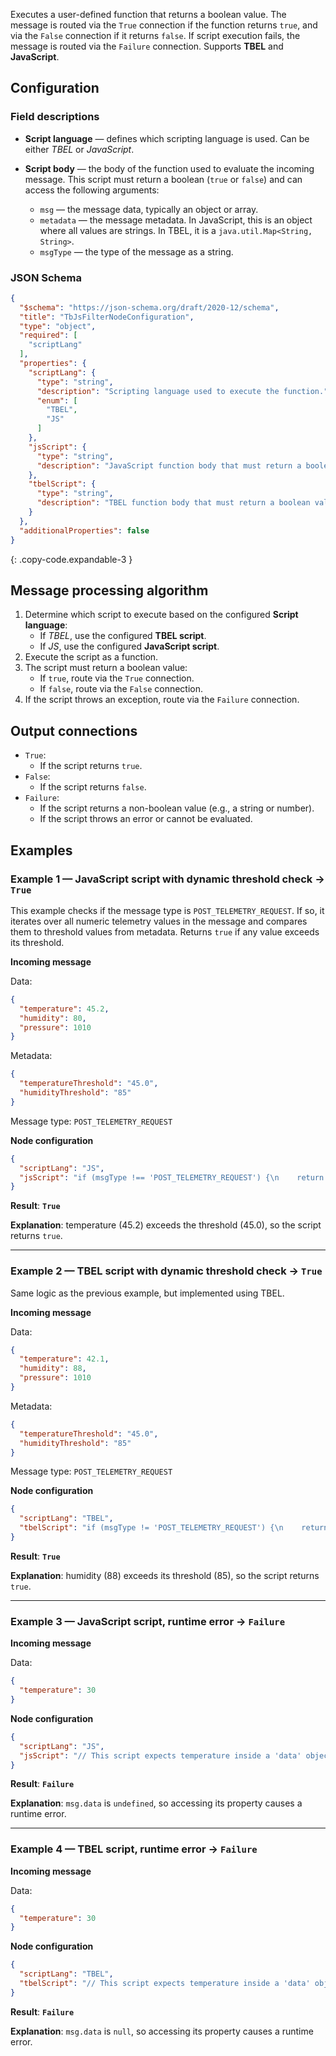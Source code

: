Executes a user-defined function that returns a boolean value.
The message is routed via the `True` connection if the function returns `true`, and via the `False` connection if it returns `false`.
If script execution fails, the message is routed via the `Failure` connection.
Supports **TBEL** and **JavaScript**.

## Configuration

### Field descriptions

* **Script language** — defines which scripting language is used. Can be either *TBEL* or *JavaScript*.

* **Script body** — the body of the function used to evaluate the incoming message.
  This script must return a boolean (`true` or `false`) and can access the following arguments:
    * `msg` — the message data, typically an object or array.
    * `metadata` — the message metadata.
      In JavaScript, this is an object where all values are strings.
      In TBEL, it is a `java.util.Map<String, String>`.
    * `msgType` — the type of the message as a string.

### JSON Schema

```json
{
  "$schema": "https://json-schema.org/draft/2020-12/schema",
  "title": "TbJsFilterNodeConfiguration",
  "type": "object",
  "required": [
    "scriptLang"
  ],
  "properties": {
    "scriptLang": {
      "type": "string",
      "description": "Scripting language used to execute the function.",
      "enum": [
        "TBEL",
        "JS"
      ]
    },
    "jsScript": {
      "type": "string",
      "description": "JavaScript function body that must return a boolean value. Used when 'scriptLang' is 'JS'."
    },
    "tbelScript": {
      "type": "string",
      "description": "TBEL function body that must return a boolean value. Used when 'scriptLang' is 'TBEL'."
    }
  },
  "additionalProperties": false
}
```
{: .copy-code.expandable-3 }

## Message processing algorithm

1. Determine which script to execute based on the configured **Script language**:
    * If *TBEL*, use the configured **TBEL script**.
    * If *JS*, use the configured **JavaScript script**.
2. Execute the script as a function.
3. The script must return a boolean value:
    * If `true`, route via the `True` connection.
    * If `false`, route via the `False` connection.
4. If the script throws an exception, route via the `Failure` connection.

## Output connections

* `True`:
    * If the script returns `true`.
* `False`:
    * If the script returns `false`.
* `Failure`:
    * If the script returns a non-boolean value (e.g., a string or number).
    * If the script throws an error or cannot be evaluated.

## Examples

### Example 1 — JavaScript script with dynamic threshold check → `True`

This example checks if the message type is `POST_TELEMETRY_REQUEST`.
If so, it iterates over all numeric telemetry values in the message and compares them to threshold values from metadata.
Returns `true` if any value exceeds its threshold.

**Incoming message**

Data:

```json
{
  "temperature": 45.2,
  "humidity": 80,
  "pressure": 1010
}
```

Metadata:

```json
{
  "temperatureThreshold": "45.0",
  "humidityThreshold": "85"
}
```

Message type: `POST_TELEMETRY_REQUEST`


**Node configuration**

```json
{
  "scriptLang": "JS",
  "jsScript": "if (msgType !== 'POST_TELEMETRY_REQUEST') {\n    return false;\n}\n\nfor (var key in msg) {\n    var thresholdKey = key + 'Threshold';\n    if (typeof msg[key] === 'number' && metadata[thresholdKey] && !isNaN(metadata[thresholdKey])) {\n        if (msg[key] > Number(metadata[thresholdKey])) {\n            return true;\n        }\n    }\n}\n\nreturn false;"
}
```

**Result**: **`True`**

**Explanation**: temperature (45.2) exceeds the threshold (45.0), so the script returns `true`.

---

### Example 2 — TBEL script with dynamic threshold check → `True`

Same logic as the previous example, but implemented using TBEL.

**Incoming message**

Data:

```json
{
  "temperature": 42.1,
  "humidity": 88,
  "pressure": 1010
}
```

Metadata:

```json
{
  "temperatureThreshold": "45.0",
  "humidityThreshold": "85"
}
```

Message type: `POST_TELEMETRY_REQUEST`

**Node configuration**

```json
{
  "scriptLang": "TBEL",
  "tbelScript": "if (msgType != 'POST_TELEMETRY_REQUEST') {\n    return false;\n}\n\nforeach (key: msg.keySet()) {\n    var thresholdKey = key + 'Threshold';\n    if (metadata.containsKey(thresholdKey)) {\n        var value = msg[key];\n        var threshold = parseDouble(metadata[thresholdKey]);\n        if (value > threshold) {\n            return true;\n        }\n    }\n}\n\nreturn false;"
}
```

**Result**: **`True`**

**Explanation**: humidity (88) exceeds its threshold (85), so the script returns `true`.

---

### Example 3 — JavaScript script, runtime error → `Failure`

**Incoming message**

Data:

```json
{
  "temperature": 30
}
```

**Node configuration**

```json
{
  "scriptLang": "JS",
  "jsScript": "// This script expects temperature inside a 'data' object.\nreturn msg.data.temperature > 20;"
}
```

**Result**: **`Failure`**

**Explanation**: `msg.data` is `undefined`, so accessing its property causes a runtime error.

---

### Example 4 — TBEL script, runtime error → `Failure`

**Incoming message**

Data:

```json
{
  "temperature": 30
}
```

**Node configuration**

```json
{
  "scriptLang": "TBEL",
  "tbelScript": "// This script expects temperature inside a 'data' object.\nreturn msg.data.temperature > 20;"
}
```

**Result**: **`Failure`**

**Explanation**: `msg.data` is `null`, so accessing its property causes a runtime error.
